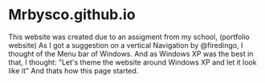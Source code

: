 Mrbysco.github.io
=================


This website was created due to an assigment from my school, (portfolio website) 
As I got a suggestion on a vertical Navigation by @firedingo, 
I thought of the Menu bar of Windows. And as Windows XP was the best in that, 
I thought: "Let's theme the website around Windows XP and let it look like it" And thats how this page started.
